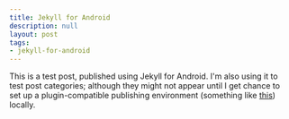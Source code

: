 ```yaml
---
title: Jekyll for Android
description: null
layout: post
tags: 
- jekyll-for-android
---
```

This is a test post, published using Jekyll for Android.<!-- more --> I'm also using it to test post categories; although they might not appear until I get chance to set up a plugin-compatible publishing environment (something like [this][jekyll-safe-mode]) locally.

[jekyll-safe-mode]: http://blog.nitrous.io/2013/08/30/using-jekyll-plugins-on-github-pages.html
